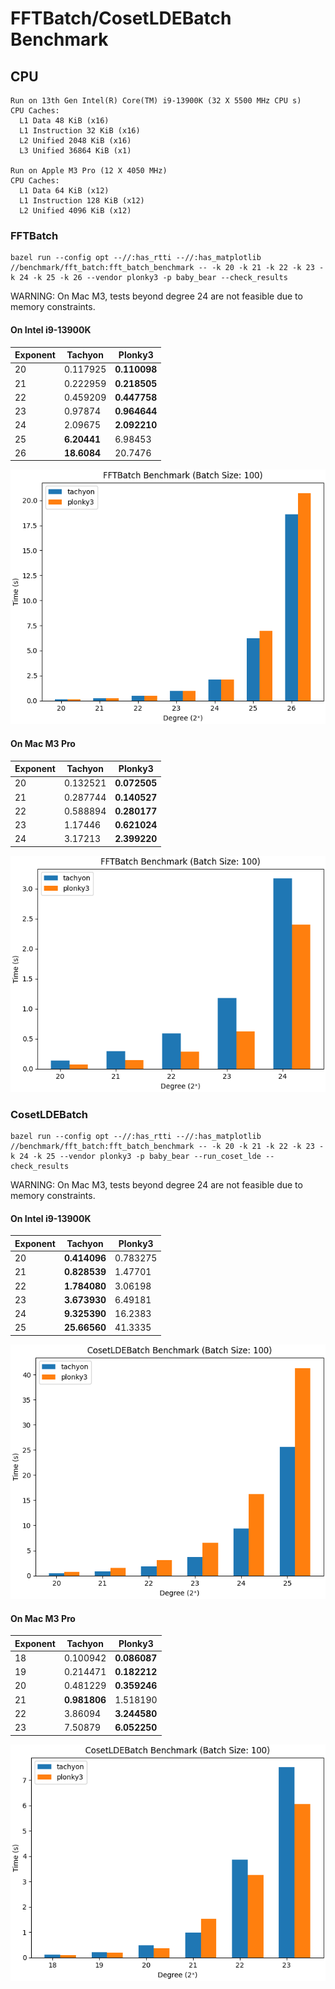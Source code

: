 # FFTBatch/CosetLDEBatch Benchmark

## CPU

```
Run on 13th Gen Intel(R) Core(TM) i9-13900K (32 X 5500 MHz CPU s)
CPU Caches:
  L1 Data 48 KiB (x16)
  L1 Instruction 32 KiB (x16)
  L2 Unified 2048 KiB (x16)
  L3 Unified 36864 KiB (x1)

Run on Apple M3 Pro (12 X 4050 MHz)
CPU Caches:
  L1 Data 64 KiB (x12)
  L1 Instruction 128 KiB (x12)
  L2 Unified 4096 KiB (x12)
```

### FFTBatch

```shell
bazel run --config opt --//:has_rtti --//:has_matplotlib //benchmark/fft_batch:fft_batch_benchmark -- -k 20 -k 21 -k 22 -k 23 -k 24 -k 25 -k 26 --vendor plonky3 -p baby_bear --check_results
```

WARNING: On Mac M3, tests beyond degree 24 are not feasible due to memory constraints.

#### On Intel i9-13900K

| Exponent | Tachyon      | Plonky3      |
| :------- | ------------ | ------------ |
| 20       | 0.117925     | **0.110098** |
| 21       | 0.222959     | **0.218505** |
| 22       | 0.459209     | **0.447758** |
| 23       | 0.97874      | **0.964644** |
| 24       | 2.09675      | **2.092210** |
| 25       | **6.20441**  | 6.98453      |
| 26       | **18.6084**  | 20.7476      |

![image](/benchmark/fft_batch/fft_batch_benchmark_ubuntu_i9.png)

#### On Mac M3 Pro

| Exponent | Tachyon   | Plonky3      |
| :------- | --------- | ------------ |
| 20       | 0.132521  | **0.072505** |
| 21       | 0.287744  | **0.140527** |
| 22       | 0.588894  | **0.280177** |
| 23       | 1.17446   | **0.621024** |
| 24       | 3.17213   | **2.399220** |

![image](/benchmark/fft_batch/fft_batch_benchmark_mac_m3.png)

### CosetLDEBatch

```shell
bazel run --config opt --//:has_rtti --//:has_matplotlib //benchmark/fft_batch:fft_batch_benchmark -- -k 20 -k 21 -k 22 -k 23 -k 24 -k 25 --vendor plonky3 -p baby_bear --run_coset_lde --check_results
```

WARNING: On Mac M3, tests beyond degree 24 are not feasible due to memory constraints.

#### On Intel i9-13900K

| Exponent | Tachyon      | Plonky3  |
| :------- | ------------ | -------- |
| 20       | **0.414096** | 0.783275 |
| 21       | **0.828539** | 1.47701  |
| 22       | **1.784080** | 3.06198  |
| 23       | **3.673930** | 6.49181  |
| 24       | **9.325390** | 16.2383  |
| 25       | **25.66560** | 41.3335  |

![image](/benchmark/fft_batch/coset_lde_batch_benchmark_ubuntu_i9.png)

#### On Mac M3 Pro

| Exponent | Tachyon      | Plonky3      |
| :------- | ------------ | ------------ |
| 18       | 0.100942     | **0.086087** |
| 19       | 0.214471     | **0.182212** |
| 20       | 0.481229     | **0.359246** |
| 21       | **0.981806** | 1.518190     |
| 22       | 3.86094      | **3.244580** |
| 23       | 7.50879      | **6.052250** |

![image](/benchmark/fft_batch/coset_lde_batch_benchmark_mac_m3.png)
